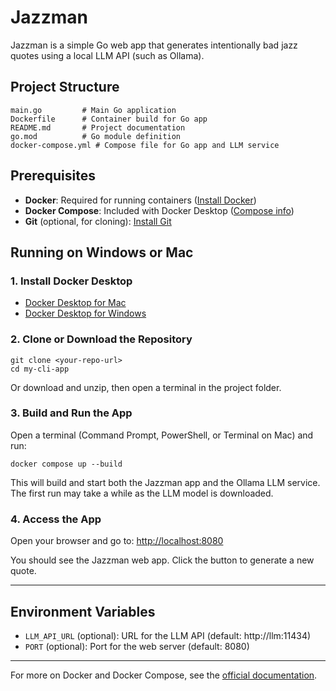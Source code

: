 # Jazzman

Jazzman is a simple Go web app that generates intentionally bad jazz quotes using a local LLM API (such as Ollama).

## Project Structure

```
main.go         # Main Go application
Dockerfile      # Container build for Go app
README.md       # Project documentation
go.mod          # Go module definition
docker-compose.yml # Compose file for Go app and LLM service
```

## Prerequisites

- **Docker**: Required for running containers ([Install Docker](https://docs.docker.com/get-docker/))
- **Docker Compose**: Included with Docker Desktop ([Compose info](https://docs.docker.com/compose/))
- **Git** (optional, for cloning): [Install Git](https://git-scm.com/downloads)

## Running on Windows or Mac

### 1. Install Docker Desktop
- [Docker Desktop for Mac](https://docs.docker.com/desktop/install/mac/)
- [Docker Desktop for Windows](https://docs.docker.com/desktop/install/windows-install/)

### 2. Clone or Download the Repository

```
git clone <your-repo-url>
cd my-cli-app
```
Or download and unzip, then open a terminal in the project folder.

### 3. Build and Run the App

Open a terminal (Command Prompt, PowerShell, or Terminal on Mac) and run:

```
docker compose up --build
```

This will build and start both the Jazzman app and the Ollama LLM service. The first run may take a while as the LLM model is downloaded.

### 4. Access the App

Open your browser and go to: [http://localhost:8080](http://localhost:8080)

You should see the Jazzman web app. Click the button to generate a new quote.

---

## Environment Variables

- `LLM_API_URL` (optional): URL for the LLM API (default: http://llm:11434)
- `PORT` (optional): Port for the web server (default: 8080)

---

For more on Docker and Docker Compose, see the [official documentation](https://docs.docker.com/get-started/).
